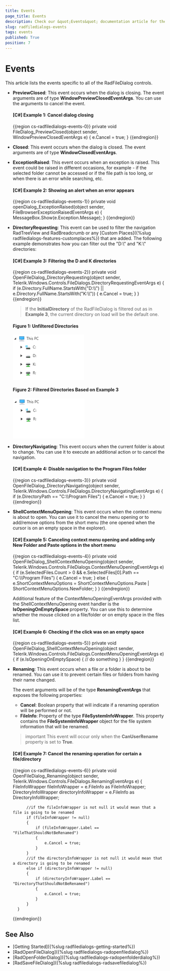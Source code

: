 ```yaml
---
title: Events
page_title: Events
description: Check our &quot;Events&quot; documentation article for the RadFileDialogs {{ site.framework_name }} control.
slug: radfiledialogs-events
tags: events
published: True
position: 7
---
```


# Events

This article lists the events specific to all of the RadFileDialog controls.

* __PreviewClosed__: This event occurs when the dialog is closing. The event arguments are of type __WindowPreviewClosedEventArgs__. You can use the arguments to cancel the event.
	
	#### __[C#] Example 1: Cancel dialog closing__
	{{region cs-radfiledialogs-events-0}}
		private void FileDialog_PreviewClosed(object sender, WindowPreviewClosedEventArgs e)
        {
			e.Cancel = true;
        }
	{{endregion}}
	
* __Closed__: This event occurs when the dialog is closed. The event arguments are of type __WindowClosedEventArgs__. 

* __ExceptionRaised__: This event occurs when an exception is raised. This event could be raised in different occasions, for example - if the selected folder cannot be accessed or if the file path is too long, or when there is an error while searching, etc.

	#### __[C#] Example 2: Showing an alert when an error appears__
	{{region cs-radfiledialogs-events-1}}
		private void openDialog_ExceptionRaised(object sender, FileBrowserExceptionRaisedEventArgs e)
        {
            MessageBox.Show(e.Exception.Message);
        }
	{{endregion}}

* __DirectoryRequesting__: This event can be used to filter the navigation RadTreeView and RadBreadcrumb or any [Custom Places]({%slug radfiledialogs-features-customplaces%}) that are added. The following example demonstrates how you can filter out the "D:\\" and "K:\\" directories:

	#### __[C#] Example 3: Filtering the D and K directories__
	{{region cs-radfiledialogs-events-2}}
		private void OpenFileDialog_DirectoryRequesting(object sender, Telerik.Windows.Controls.FileDialogs.DirectoryRequestingEventArgs e)
        {
            if (e.Directory.FullName.StartsWith("D:\\\\") || e.Directory.FullName.StartsWith("K:\\\\"))
            {
                e.Cancel = true;
            }
        }
	{{endregion}}

	> If the __InitialDirectory__ of the RadFileDialog is filtered out as in __Example 3__, the current directory on load will be the default one. 

	#### Figure 1: Unfiltered Directories
	![](images/radfiledialogs-directories.png)
	
	#### Figure 2: Filtered Directories Based on Example 3
	![](images/radfiledialogs-filtereddirectories.png)
	
* __DirectoryNavigating__: This event occurs when the current folder is about to change. You can use it to execute an additional action or to cancel the navigation. 
	
	#### __[C#] Example 4: Disable navigation to the Program Files folder__
	{{region cs-radfiledialogs-events-3}}
		private void OpenFileDialog_DirectoryNavigating(object sender, Telerik.Windows.Controls.FileDialogs.DirectoryNavigatingEventArgs e)
		{
			if (e.DirectoryPath == "C:\\\\Program Files")
            {
                e.Cancel = true;
            }
		}
	{{endregion}}	
	
* __ShellContextMenuOpening__: This event occurs when the context menu is about to open. You can use it to cancel the menu opening or to add/remove options from the short menu (the one opened when the cursor is on an empty space in the explorer).
	
	#### __[C#] Example 5: Canceling context menu opening and adding only New Folder and Paste options in the short menu__
	{{region cs-radfiledialogs-events-4}}
		private void OpenFileDialog_ShellContextMenuOpening(object sender, Telerik.Windows.Controls.FileDialogs.ContextMenuOpeningEventArgs e)
		{
			if (e.SelectedFiles.Count > 0 && e.SelectedFiles[0].Path == "C:\\\\Program Files")
            {
                e.Cancel = true;
            }
            else
            {
                e.ShortContextMenuOptions = ShortContextMenuOptions.Paste | ShortContextMenuOptions.NewFolder;
            }
		}
	{{endregion}}	
	
	Additional feature of the ContextMenuOpeningEventArgs provided with the ShellContextMenuOpening event handler is the __IsOpeningOnEmptySpace__ property. You can use this to determine whether the mouse clicked on a file/folder or on empty space in the files list.
	
	#### __[C#] Example 6: Checking if the click was on an empty space__
	{{region cs-radfiledialogs-events-5}}
		private void OpenFileDialog_ShellContextMenuOpening(object sender, Telerik.Windows.Controls.FileDialogs.ContextMenuOpeningEventArgs e)
		{
			if (e.IsOpeningOnEmptySpace)
           		{
              			  // do something
            		}
		}
	{{endregion}}	

* __Renaming__: This event occurs when a file or a folder is about to be renamed. You can use it to prevent certain files or folders from having their name changed. 
	
	The event arguments will be of the type __RenamingEventArgs__ that exposes the following properties:

	* __Cancel__: Boolean property that will indicate if a renaming operation will be performed or not.
	* __FileInfo__: Property of the type __FileSystemInfoWrapper__. This property contains the __FileSystemInfoWrapper__ object for the file system information that will be renamed.

	>important This event will occur only when the __CanUserRename__ property is set to __True__.

	#### __[C#] Example 7: Cancel the renaming operation for certain a file/directory__
	{{region cs-radfiledialogs-events-6}}
		private void OpenFileDialog_Renaming(object sender, Telerik.Windows.Controls.FileDialogs.RenamingEventArgs e)
		{
		    FileInfoWrapper fileInfoWrapper = e.FileInfo as FileInfoWrapper;
		    DirectoryInfoWrapper directoryInfoWrapper = e.FileInfo as DirectoryInfoWrapper;

		    //if the fileInfoWrapper is not null it would mean that a file is going to be renamed
		    if (fileInfoWrapper != null)
		    {
		        if (fileInfoWrapper.Label == "FileThatShouldNotBeRenamed")
		        {
		            e.Cancel = true;
		        }
		    }
		    //if the directoryInfoWrapper is not null it would mean that a directory is going to be renamed
		    else if (directoryInfoWrapper != null)
		    {
		        if (directoryInfoWrapper.Label == "DirectoryThatShouldNotBeRenamed")
		        {
		            e.Cancel = true;
		        }
		    }
		}
	{{endregion}}

## See Also
* [Getting Started]({%slug radfiledialogs-getting-started%})
* [RadOpenFileDialog]({%slug radfiledialogs-radopenfiledialog%})
* [RadOpenFolderDialog]({%slug radfiledialogs-radopenfolderdialog%})
* [RadSaveFileDialog]({%slug radfiledialogs-radsavefiledialog%})

